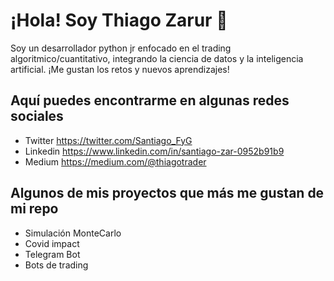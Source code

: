 # ¡Hola! Soy Thiago Zarur 👋

Soy un desarrollador python jr enfocado en el trading algoritmico/cuantitativo, integrando la ciencia de datos y la inteligencia artificial.
¡Me gustan los retos y nuevos aprendizajes!

## Aquí puedes encontrarme en algunas redes sociales

- Twitter  https://twitter.com/Santiago_FyG
- Linkedin https://www.linkedin.com/in/santiago-zar-0952b91b9
- Medium https://medium.com/@thiagotrader

## Algunos de mis proyectos que más me gustan de mi repo

- Simulación MonteCarlo
- Covid impact 
- Telegram Bot
- Bots de trading



              
              
              
              
              
              
              
              
